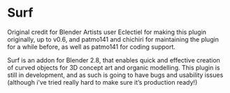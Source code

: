 Surf
============

Original credit for Blender Artists user Eclectiel for making this plugin originally, up to v0.6, and patmo141 and chichiri for maintaining the plugin for a while before, as well as patmo141 for coding support.

Surf is an addon for Blender 2.8, that enables quick and effective creation of curved objects for 3D concept art and organic modelling. This plugin is still in development, and as such is going to have bugs and usability issues (although i’ve tried really hard to make sure it’s production ready!)
